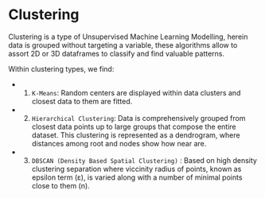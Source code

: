 # Clustering

Clustering is a type of Unsupervised Machine Learning Modelling, herein data is grouped without targeting a variable, these algorithms allow to assort 2D or 3D dataframes to classify and find valuable patterns.

Within clustering types, we find:

- 1. `K-Means`: Random centers are displayed within data clusters and closest data to them are fitted.

- 2. `Hierarchical Clustering`: Data is comprehensively grouped from closest data points up to large groups that compose the entire dataset. This clustering is represented as a dendrogram, where distances among root and nodes show how near are.

- 3. `DBSCAN (Density Based Spatial Clustering)` : Based on high density clustering separation where viccinity radius of points, known as epsilon term (ε), is varied along with a number of minimal points close to them (n). 
